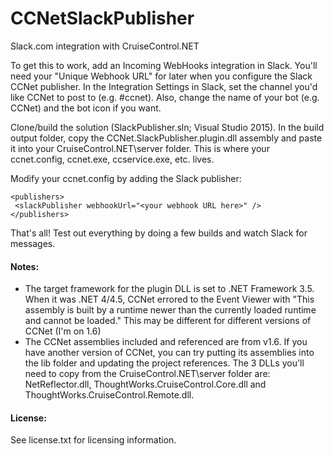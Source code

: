 CCNetSlackPublisher
===================

Slack.com integration with CruiseControl.NET

To get this to work, add an Incoming WebHooks integration in Slack. You'll need your "Unique Webhook URL" for later when you configure the Slack CCNet publisher.  In the Integration Settings in Slack, set the channel you'd like CCNet to post to (e.g. #ccnet).  Also, change the name of your bot (e.g. CCNet) and the bot icon if you want.

Clone/build the solution (SlackPublisher.sln; Visual Studio 2015). In the build output folder, copy the CCNet.SlackPublisher.plugin.dll assembly and paste it into your CruiseControl.NET\server folder. This is where your ccnet.config, ccnet.exe, ccservice.exe, etc. lives.

Modify your ccnet.config by adding the Slack publisher:

```
<publishers>
 <slackPublisher webhookUrl="<your webhook URL here>" />
</publishers>
```

That's all! Test out everything by doing a few builds and watch Slack for messages.

#### Notes:
* The target framework for the plugin DLL is set to .NET Framework 3.5. When it was .NET 4/4.5, CCNet errored to the Event Viewer with "This assembly is built by a runtime newer than the currently loaded runtime and cannot be loaded." This may be different for different versions of CCNet (I'm on 1.6)
* The CCNet assemblies included and referenced are from v1.6. If you have another version of CCNet, you can try putting its assemblies into the lib folder and updating the project references. The 3 DLLs you'll need to copy from the CruiseControl.NET\server folder are: NetReflector.dll, ThoughtWorks.CruiseControl.Core.dll and ThoughtWorks.CruiseControl.Remote.dll.

#### License:
See license.txt for licensing information.
